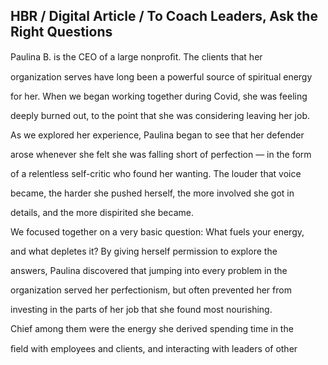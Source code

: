 ## HBR / Digital Article / To Coach Leaders, Ask the Right Questions

Paulina B. is the CEO of a large nonproﬁt. The clients that her

organization serves have long been a powerful source of spiritual energy

for her. When we began working together during Covid, she was feeling

deeply burned out, to the point that she was considering leaving her job.

As we explored her experience, Paulina began to see that her defender

arose whenever she felt she was falling short of perfection — in the form

of a relentless self-critic who found her wanting. The louder that voice

became, the harder she pushed herself, the more involved she got in

details, and the more dispirited she became.

We focused together on a very basic question: What fuels your energy,

and what depletes it? By giving herself permission to explore the

answers, Paulina discovered that jumping into every problem in the

organization served her perfectionism, but often prevented her from

investing in the parts of her job that she found most nourishing.

Chief among them were the energy she derived spending time in the

ﬁeld with employees and clients, and interacting with leaders of other